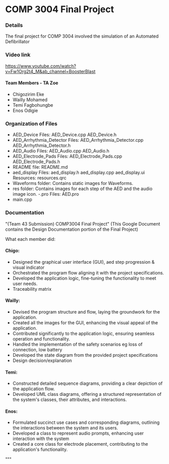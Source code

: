 # COMP 3004 Final Project 

### Details
The final project for COMP 3004 involved the simulation of an Automated Defibrillator 

### Video link
https://www.youtube.com/watch?v=Fw1Org2t4_M&ab_channel=BoosterBlast 

#### Team Members - TA Zoe
- Chigozirim Eke
- Wailly Mohamed
- Temi Fagbohungbe
- Enos Odigie

### Organization of Files
- AED_Device Files: AED_Device.cpp AED_Device.h
- AED_Arrhythmia_Detector Files: AED_Arrhythmia_Detector.cpp AED_Arrhythmia_Detector.h
- AED_Audio Files: AED_Audio.cpp AED_Audio.h
- AED_Electrode_Pads Files: AED_Electrode_Pads.cpp AED_Electrode_Pads.h
- README file: README.md
- aed_display Files: aed_display.h aed_display.cpp aed_display.ui
Resources: resources.qrc
- Waveforms folder: Contains static images for Waveforms. 
- res folder: Contains images for each step of the AED and the audio image icon.
-.pro Files: AED.pro
- main.cpp

### Documentation
"(Team 43 Submission) COMP3004 Final Project" (This Google Document contains the Design Documentation portion of the Final Project)

What each member did: 
#### Chigo:
- Designed the graphical user interface (GUI), aed step progression & visual indicator
- Orchestrated the program flow aligning it with the project specifications.
- Developed the application logic, fine-tuning the functionality to meet user needs.
- Traceability matrix


#### Wailly:
- Devised the program structure and flow, laying the groundwork for the application.
- Created all the images for the GUI, enhancing the visual appeal of the application.
- Contributed significantly to the application logic, ensuring seamless operation and functionality.
- Handled the implementation of the safety scenarios eg loss of connection, low battery
- Developed the state diagram from the provided project specifications
- Design decision/explanation

#### Temi:
- Constructed detailed sequence diagrams, providing a clear depiction of the application flow.
- Developed UML class diagrams, offering a structured representation of the system's classes, their attributes, and interactions.

#### Enos:
- Formulated succinct use cases and corresponding diagrams, outlining the interactions between the system and its users.
- Developed a class to represent audio prompts, enhancing user interaction with the system
- Created a core class for electrode placement, contributing to the application's functionality.

"""

